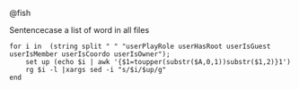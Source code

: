 @fish


Sentencecase a list of word in all files

    for i in  (string split " " "userPlayRole userHasRoot userIsGuest userIsMember userIsCoordo userIsOwner");
        set up (echo $i | awk '{$1=toupper(substr($A,0,1))substr($1,2)}1')
        rg $i -l |xargs sed -i "s/$i/$up/g" 
    end
